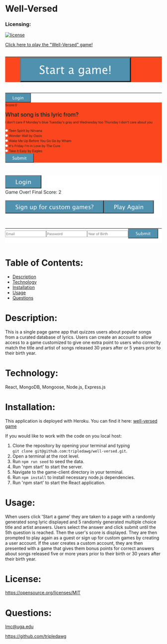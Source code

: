 # Well-Versed
### Licensing:
  [![license](https://img.shields.io/badge/license-MIT-blue)](https://shields.io)

  [Click here to play the "Well-Versed" game!](https://well-versed-game.herokuapp.com/)

  ## ![start button](wvStart.png) 
  ## ![screenshot](wvs1.png) 
  ## ![screenshot](wvs2.png) 
  ## ![screenshot](wvs3.png) 

  # Table of Contents: 
  - [Description](#description)
  - [Technology](#technology)
  - [Installation](#installation)
  - [Usage](#usage)
  - [Questions](#questions)

  # Description:
  This is a single page game app that quizzes users about popular songs from a curated database of lyrics.  Users can create an account to allow access to a game customized to give one extra point to users who correclty match the title and artist of songs released 30 years after or 5 years prior to their birth year.   
  # Technology:
  React, MongoDB, Mongoose, Node.js, Express.js
  # Installation: 
  This application is deployed with Heroku. You can find it here: [well-versed game](https://well-versed-game.herokuapp.com/)

  If you would like to work with the code on you local host: 
  1. Clone the repository by opening your terminal and typing 	
  `git clone git@github.com:tripledawg/well-versed.git`.  
  2. Open a terminal at the root level. 
  3. Run `npm run seed` to seed the data.  
  4. Run 'npm start' to start the server.   
  5. Navigate to the game-client directory in your terminal. 
  6. Run `npm install` to install necessary node.js dependencies.  
  7. Run 'npm start' to start the React application. 
  # Usage: 
  When users click 'Start a game' they are taken to a page with a randomly generated song lyric displayed and 5 randomly generated multiple choice title and artist answers. Users select the answer and click submit until the 5th question is reached.  Then the user's score is displayed.  They are then prompted to play again as a guest or sign up for custom games by creating a user account. If the user creates a custom account, they are then presented with a game that gives them bonus points for correct answers about songs released five or more years prior to their birth or 30 years after their birth year.    
  # License: 
  https://opensource.org/licenses/MIT 
  # Questions: 
  lmc@uga.edu
  
  <https://github.com/tripledawg>